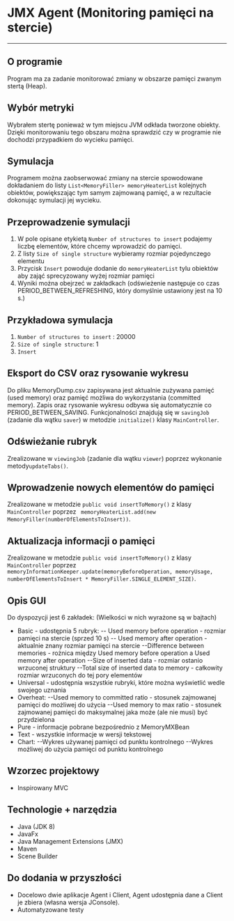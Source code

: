 # JMX Agent (Monitoring pamięci na stercie)
---
## O programie
Program ma za zadanie monitorować zmiany w obszarze pamięci zwanym stertą (Heap). 

## Wybór metryki
Wybrałem stertę ponieważ w tym miejscu JVM odkłada tworzone obiekty. Dzięki monitorowaniu tego obszaru można sprawdzić czy w programie nie dochodzi przypadkiem do wycieku pamięci.

## Symulacja
Programem można zaobserwować zmiany na stercie spowodowane dokładaniem do listy  ``List<MemoryFiller> memoryHeaterList`` kolejnych obiektów, powiększając tym samym zajmowaną pamięć, a w rezultacie dokonując symulacji jej wycieku. 

## Przeprowadzenie symulacji
1. W pole opisane etykietą ``Number of structures to insert`` podajemy liczbę elementów, które chcemy wprowadzić do pamięci.
2. Z listy ``Size of single structure`` wybieramy rozmiar pojedynczego elementu
3. Przycisk ``Insert`` powoduje dodanie do ``memoryHeaterList`` tylu obiektów aby zająć sprecyzowany wyżej rozmiar pamięci
4. Wyniki można obejrzeć w zakładkach (odświeżenie następuje co czas PERIOD_BETWEEN_REFRESHING, który domyślnie ustawiony jest na 10 s.)

## Przykładowa symulacja
1. ``Number of structures to insert`` : 20000
2. ``Size of single structure``: 1
3. ``Insert``

## Eksport do CSV oraz rysowanie wykresu
Do pliku MemoryDump.csv zapisywana jest aktualnie zużywana pamięć (used memory) oraz pamięć możliwa do wykorzystania (committed memory). Zapis oraz rysowanie wykresu odbywa się automatycznie co PERIOD_BETWEEN_SAVING. Funkcjonalności znajdują się w ``savingJob`` (zadanie dla wątku ``saver``) w metodzie ``initialize()`` klasy ``MainController``.

## Odświeżanie rubryk
Zrealizowane w ``viewingJob`` (zadanie dla wątku ``viewer``) poprzez wykonanie metody``updateTabs()``.

## Wprowadzenie nowych elementów do pamięci
Zrealizowane w metodzie ``public void insertToMemory()`` z klasy ``MainController`` poprzez `` memoryHeaterList.add(new MemoryFiller(numberOfElementsToInsert))``.

## Aktualizacja informacji o pamięci
Zrealizowane w metodzie ``public void insertToMemory()`` z klasy ``MainController`` poprzez ``memoryInformationKeeper.update(memoryBeforeOperation, memoryUsage, numberOfElementsToInsert * MemoryFiller.SINGLE_ELEMENT_SIZE)``.

## Opis GUI
Do dyspozycji jest 6 zakładek:
(Wielkości w nich wyrażone są w bajtach)
* Basic - udostępnia 5 rubryk:
-- Used memory before operation - rozmiar pamięci na stercie (sprzed 10 s) 
-- Used memory after operation - aktualnie znany rozmiar pamięci na stercie
--Difference between memories - rożnica między Used memory before operation a Used memory after operation
--Size of inserted data - rozmiar ostanio wrzuconej struktury
--Total size of inserted data to memory - całkowity rozmiar wrzuconych do tej pory elementów
* Universal - udostępnia wszystkie rubryki, które można wyświetlić wedle swojego uznania
* Overheat:
--Used memory to committed ratio - stosunek zajmowanej pamięci do możliwej do użycia
--Used memory to max ratio - stosunek zajmowanej pamięci do maksymalnej jaka może (ale nie musi) być przydzielona
* Pure - informacje pobrane bezpośrednio z MemoryMXBean
* Text - wszystkie informacje w wersji tekstowej
* Chart:
--Wykres używanej pamięci od punktu kontrolnego
--Wykres możliwej do użycia pamięci od punktu kontrolnego

## Wzorzec projektowy
* Inspirowany MVC

## Technologie + narzędzia
* Java (JDK 8)
* JavaFx
* Java Management Extensions (JMX)
* Maven
* Scene Builder

## Do dodania w przyszłości
* Docelowo dwie aplikacje Agent i Client, Agent udostępnia dane a Client je zbiera (własna wersja JConsole).
* Automatyzowane testy
